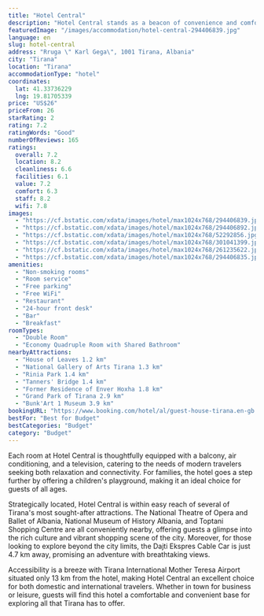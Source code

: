 ```yaml
---
title: "Hotel Central"
description: "Hotel Central stands as a beacon of convenience and comfort in the heart of Tirana, merely 1."
featuredImage: "/images/accommodation/hotel-central-294406839.jpg"
language: en
slug: hotel-central
address: "Rruga \" Karl Gega\", 1001 Tirana, Albania"
city: "Tirana"
location: "Tirana"
accommodationType: "hotel"
coordinates:
  lat: 41.33736229
  lng: 19.81705339
price: "US$26"
priceFrom: 26
starRating: 2
rating: 7.2
ratingWords: "Good"
numberOfReviews: 165
ratings:
  overall: 7.2
  location: 8.2
  cleanliness: 6.6
  facilities: 6.1
  value: 7.2
  comfort: 6.3
  staff: 8.2
  wifi: 7.8
images:
  - "https://cf.bstatic.com/xdata/images/hotel/max1024x768/294406839.jpg?k=87e6c1610f7f6597a88c8a659d3fd7c80f254e7aeeb9539b01486125c483f1fa&o=&hp=1"
  - "https://cf.bstatic.com/xdata/images/hotel/max1024x768/294406892.jpg?k=e992b136f6de7278be17c108b6e967ff26cddaf64763246b94d1ec6dcecf65fc&o=&hp=1"
  - "https://cf.bstatic.com/xdata/images/hotel/max1024x768/52292856.jpg?k=179831d9545a5f6abe378eecfc65b3383b934d3d85a09ed6b0b8b40189d2bb14&o=&hp=1"
  - "https://cf.bstatic.com/xdata/images/hotel/max1024x768/301041399.jpg?k=083eb90c8b4c1b644df4fe780a5660362cf0c805b0385fe5b9ebab797056006e&o=&hp=1"
  - "https://cf.bstatic.com/xdata/images/hotel/max1024x768/261235622.jpg?k=7d64744efed08958b17f36f85a1a780f72586c9846e97d61374a3f8dcb9929ba&o=&hp=1"
  - "https://cf.bstatic.com/xdata/images/hotel/max1024x768/294406835.jpg?k=83cad23e36baff131b2e33eddc12562f64d8ffd7233b3ae74302a63962f5d6b0&o=&hp=1"
amenities:
  - "Non-smoking rooms"
  - "Room service"
  - "Free parking"
  - "Free WiFi"
  - "Restaurant"
  - "24-hour front desk"
  - "Bar"
  - "Breakfast"
roomTypes:
  - "Double Room"
  - "Economy Quadruple Room with Shared Bathroom"
nearbyAttractions:
  - "House of Leaves 1.2 km"
  - "National Gallery of Arts Tirana 1.3 km"
  - "Rinia Park 1.4 km"
  - "Tanners' Bridge 1.4 km"
  - "Former Residence of Enver Hoxha 1.8 km"
  - "Grand Park of Tirana 2.9 km"
  - "Bunk'Art 1 Museum 3.9 km"
bookingURL: "https://www.booking.com/hotel/al/guest-house-tirana.en-gb.html?aid=8035640"
bestFor: "Best for Budget"
bestCategories: "Budget"
category: "Budget"
---
```


Each room at Hotel Central is thoughtfully equipped with a balcony, air conditioning, and a television, catering to the needs of modern travelers seeking both relaxation and connectivity. For families, the hotel goes a step further by offering a children's playground, making it an ideal choice for guests of all ages.

Strategically located, Hotel Central is within easy reach of several of Tirana's most sought-after attractions. The National Theatre of Opera and Ballet of Albania, National Museum of History Albania, and Toptani Shopping Centre are all conveniently nearby, offering guests a glimpse into the rich culture and vibrant shopping scene of the city. Moreover, for those looking to explore beyond the city limits, the Dajti Ekspres Cable Car is just 4.7 km away, promising an adventure with breathtaking views.

Accessibility is a breeze with Tirana International Mother Teresa Airport situated only 13 km from the hotel, making Hotel Central an excellent choice for both domestic and international travelers. Whether in town for business or leisure, guests will find this hotel a comfortable and convenient base for exploring all that Tirana has to offer.